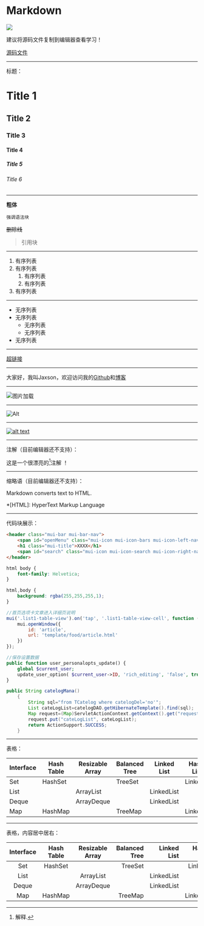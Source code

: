 # Markdown

![](https://raw.githubusercontent.com/JaxsonWang/WP-Editor.MD/master/Interface-logo.jpg)

建议将源码文件复制到编辑器查看学习！

[源码文件](https://raw.githubusercontent.com/JaxsonWang/WP-Editor.MD/master/Document/markdown.md)

---

标题：

# Title 1

## Title 2

### Title 3

#### Title 4

##### Title 5

###### Title 6

---

**粗体**

`强调语法块`

~~删除线~~

> 引用块

---

1. 有序列表
1. 有序列表
    1. 有序列表
    1. 有序列表
1. 有序列表

---

* 无序列表
* 无序列表
    * 无序列表
    * 无序列表
* 无序列表

---

[超链接](https://github.com/JaxsonWang/WP-Editor.MD "Title")

---

大家好，我叫Jaxson，欢迎访问我的[Github]和[博客]

[Github]: https://github.com "Github"
[博客]: https://iiong.com "Blog"

---

![图片加载](https://raw.githubusercontent.com/JaxsonWang/WP-Editor.MD/master/Interface-logo.jpg "Logo")

---

![Alt][1]

[1]: https://raw.githubusercontent.com/JaxsonWang/WP-Editor.MD/master/Interface-logo.jpg "Logo"

---

[![alt text](https://raw.githubusercontent.com/JaxsonWang/WP-Editor.MD/master/Interface-logo.jpg)](https://iiong.com "Logo")

---

注解（目前编辑器还不支持）：

这是一个很漂亮的[^1]注解 ！

[^1]: 解释.

---

缩略语（目前编辑器还不支持）：

Markdown converts text to HTML.

*[HTML]: HyperText Markup Language

---

代码块展示：

```html
<header class="mui-bar mui-bar-nav">
    <span id="openMenu" class="mui-icon mui-icon-bars mui-icon-left-nav mui-pull-left"></span>
    <h1 class="mui-title">XXXX</h1>
    <span id="search" class="mui-icon mui-icon-search mui-icon-right-nav mui-pull-right"></span>
</header>
```

```css
html body {
    font-family: Helvetica;
}

html,body {
    background: rgba(255,255,255,1);
}
```

```javascript
//首页选项卡文章进入详细页说明
mui('.list1-table-view').on('tap', '.list1-table-view-cell', function () {
    mui.openWindow({
        id: 'article',
        url: 'template/food/article.html'
    })
});
```

```php
//保存设置数据
public function user_personalopts_update() {
	global $current_user;
	update_user_option( $current_user->ID, 'rich_editing', 'false', true );
}
```

```java
public String catelogMana()
	{
		String sql="from TCatelog where catelogDel='no'";
		List cateLogList=catelogDAO.getHibernateTemplate().find(sql);
		Map request=(Map)ServletActionContext.getContext().get("request");
		request.put("cateLogList", cateLogList);
		return ActionSupport.SUCCESS;
	}
```

---

表格：

| Interface | Hash Table | Resizable Array | Balanced Tree | Linked List | Hash Table + Linked List |
|    ---    |    ---     |      ---        |      ---      |      ---    |           ---            |
|Set        |HashSet     |                 |TreeSet        |             |LinkedHashSet             |
|List       |            |ArrayList        |               |LinkedList   |                          |
|Deque      |            |ArrayDeque       |               |LinkedList   |                          |
|Map        |HashMap     |                 |TreeMap        |             |LinkedHashMap             |

---

表格，内容居中居右：

| Interface | Hash Table | Resizable Array | Balanced Tree | Linked List | Hash Table + Linked List |
|   :---:   |   :---:    |     :---:       |      ---:     |      ---:   |           ---:           |
|Set        |HashSet     |                 |TreeSet        |             |LinkedHashSet             |
|List       |            |ArrayList        |               |LinkedList   |                          |
|Deque      |            |ArrayDeque       |               |LinkedList   |                          |
|Map        |HashMap     |                 |TreeMap        |             |LinkedHashMap             |